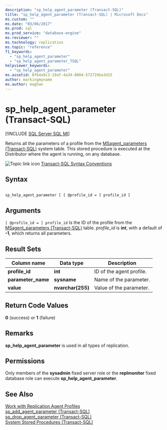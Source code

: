 ```yaml
---
description: "sp_help_agent_parameter (Transact-SQL)"
title: "sp_help_agent_parameter (Transact-SQL) | Microsoft Docs"
ms.custom: ""
ms.date: "03/06/2017"
ms.prod: sql
ms.prod_service: "database-engine"
ms.reviewer: ""
ms.technology: replication
ms.topic: "reference"
f1_keywords: 
  - "sp_help_agent_parameter"
  - "sp_help_agent_parameter_TSQL"
helpviewer_keywords: 
  - "sp_help_agent_parameter"
ms.assetid: 8fb4a9c3-19af-4a34-8004-572729ba3d15
author: markingmyname
ms.author: maghan
---
```

# sp_help_agent_parameter (Transact-SQL)
[!INCLUDE [SQL Server SQL MI](../../includes/applies-to-version/sql-asdbmi.md)]

  Returns all the parameters of a profile from the [MSagent_parameters &#40;Transact-SQL&#41;](../../relational-databases/system-tables/msagent-parameters-transact-sql.md) system table. This stored procedure is executed at the Distributor where the agent is running, on any database.  
  
 ![Topic link icon](../../database-engine/configure-windows/media/topic-link.gif "Topic link icon") [Transact-SQL Syntax Conventions](../../t-sql/language-elements/transact-sql-syntax-conventions-transact-sql.md)  
  
## Syntax  
  
```  
  
sp_help_agent_parameter [ [ @profile_id = ] profile_id ]  
```  
  
## Arguments  
`[ @profile_id = ] profile_id`
 Is the ID of the profile from the [MSagent_parameters &#40;Transact-SQL&#41;](../../relational-databases/system-tables/msagent-parameters-transact-sql.md) table. *profile_id* is **int**, with a default of **-1**, which returns all parameters.  
  
## Result Sets  
  
|Column name|Data type|Description|  
|-----------------|---------------|-----------------|  
|**profile_id**|**int**|ID of the agent profile.|  
|**parameter_name**|**sysname**|Name of the parameter.|  
|**value**|**nvarchar(255)**|Value of the parameter.|  
  
## Return Code Values  
 **0** (success) or **1** (failure)  
  
## Remarks  
 **sp_help_agent_parameter** is used in all types of replication.  
  
## Permissions  
 Only members of the **sysadmin** fixed server role or the **replmonitor** fixed database role can execute **sp_help_agent_parameter**.  
  
## See Also  
 [Work with Replication Agent Profiles](../../relational-databases/replication/agents/work-with-replication-agent-profiles.md)   
 [sp_add_agent_parameter &#40;Transact-SQL&#41;](../../relational-databases/system-stored-procedures/sp-add-agent-parameter-transact-sql.md)   
 [sp_drop_agent_parameter &#40;Transact-SQL&#41;](../../relational-databases/system-stored-procedures/sp-drop-agent-parameter-transact-sql.md)   
 [System Stored Procedures &#40;Transact-SQL&#41;](../../relational-databases/system-stored-procedures/system-stored-procedures-transact-sql.md)  
  
  
